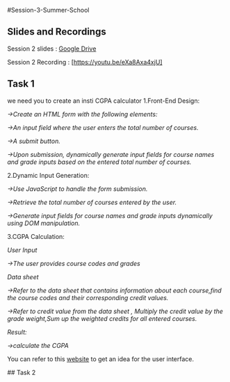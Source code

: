 #Session-3-Summer-School

## Slides and Recordings  

 Session 2 slides : [Google Drive](https://docs.google.com/presentation/d/10d_h0oOdvc0AnuHcaLk8MXxi1JMLqjry/edit?usp=drivesdk&ouid=110059514171347406036&rtpof=true&sd=true)

 Session 2 Recording : [https://youtu.be/eXa8Axa4xjU]



 ## Task 1

we need you to create an insti CGPA calculator
1.Front-End Design:

*->Create an HTML form with the following elements:*

*->An input field where the user enters the total number of courses.*

*->A submit button.*

*->Upon submission, dynamically generate input fields for course names and grade inputs based on the entered total number of courses.*

2.Dynamic Input Generation:

*->Use JavaScript to handle the form submission.*

*->Retrieve the total number of courses entered by the user.*

*->Generate input fields for course names and grade inputs dynamically using DOM manipulation.*

3.CGPA Calculation:

*User Input*

*->The user provides course codes and grades*

*Data sheet*

*->Refer to the data sheet that contains information about each course,find the course codes and their corresponding credit values.*

*->Refer to credit value from the data sheet , Multiply the credit value by the grade weight,Sum up the weighted credits for all entered courses.*

*Result:*

*->calculate the CGPA*

You can refer to this [website](https://nagasai6.github.io/iit-madras-gpa/) to get an idea for the user interface.

## Task 2
